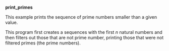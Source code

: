 **print_primes**

This example prints the sequence of prime numbers smaller than a given value.

This program first creates a sequences with the first *n* natural numbers and then
filters out those that are not prime number, printing those that were not
filtered primes (the prime numbers).
